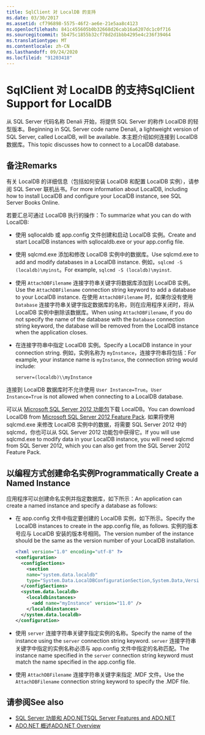 ```yaml
---
title: SqlClient 对 LocalDB 的支持
ms.date: 03/30/2017
ms.assetid: cf796898-5575-46f2-ae6e-21e5aa8c4123
ms.openlocfilehash: 841c455605b0b32668d26cab16a6207dc1c0f716
ms.sourcegitcommit: 5b475c1855b32cf78d2d1bbb4295e4c236f39464
ms.translationtype: MT
ms.contentlocale: zh-CN
ms.lasthandoff: 09/24/2020
ms.locfileid: "91203418"
---
```

# <a name="sqlclient-support-for-localdb"></a><span data-ttu-id="a52ad-102">SqlClient 对 LocalDB 的支持</span><span class="sxs-lookup"><span data-stu-id="a52ad-102">SqlClient Support for LocalDB</span></span>

<span data-ttu-id="a52ad-103">从 SQL Server 代码名称 Denali 开始，将提供 SQL Server 的称作 LocalDB 的轻型版本。</span><span class="sxs-lookup"><span data-stu-id="a52ad-103">Beginning in SQL Server code name Denali, a lightweight version of SQL Server, called LocalDB, will be available.</span></span> <span data-ttu-id="a52ad-104">本主题介绍如何连接到 LocalDB 数据库。</span><span class="sxs-lookup"><span data-stu-id="a52ad-104">This topic discusses how to connect to a LocalDB database.</span></span>  
  
## <a name="remarks"></a><span data-ttu-id="a52ad-105">备注</span><span class="sxs-lookup"><span data-stu-id="a52ad-105">Remarks</span></span>  

 <span data-ttu-id="a52ad-106">有关 LocalDB 的详细信息（包括如何安装 LocalDB 和配置 LocalDB 实例），请参阅 SQL Server 联机丛书。</span><span class="sxs-lookup"><span data-stu-id="a52ad-106">For more information about LocalDB, including how to install LocalDB and configure your LocalDB instance, see SQL Server Books Online.</span></span>  
  
 <span data-ttu-id="a52ad-107">若要汇总可通过 LocalDB 执行的操作：</span><span class="sxs-lookup"><span data-stu-id="a52ad-107">To summarize what you can do with LocalDB:</span></span>  
  
- <span data-ttu-id="a52ad-108">使用 sqllocaldb 或 app.config 文件创建和启动 LocalDB 实例。</span><span class="sxs-lookup"><span data-stu-id="a52ad-108">Create and start LocalDB instances with sqllocaldb.exe or your app.config file.</span></span>  
  
- <span data-ttu-id="a52ad-109">使用 sqlcmd.exe 添加和修改 LocalDB 实例中的数据库。</span><span class="sxs-lookup"><span data-stu-id="a52ad-109">Use sqlcmd.exe to add and modify databases in a LocalDB instance.</span></span> <span data-ttu-id="a52ad-110">例如，`sqlcmd -S (localdb)\myinst`。</span><span class="sxs-lookup"><span data-stu-id="a52ad-110">For example, `sqlcmd -S (localdb)\myinst`.</span></span>  
  
- <span data-ttu-id="a52ad-111">使用 `AttachDBFilename` 连接字符串关键字将数据库添加到 LocalDB 实例。</span><span class="sxs-lookup"><span data-stu-id="a52ad-111">Use the `AttachDBFilename` connection string keyword to add a database to your LocalDB instance.</span></span> <span data-ttu-id="a52ad-112">在使用 `AttachDBFilename` 时，如果你没有使用 `Database` 连接字符串关键字指定数据库的名称，则在应用程序关闭时，将从 LocalDB 实例中删除该数据库。</span><span class="sxs-lookup"><span data-stu-id="a52ad-112">When using `AttachDBFilename`, if you do not specify the name of the database with the `Database` connection string keyword, the database will be removed from the LocalDB instance when the application closes.</span></span>  
  
- <span data-ttu-id="a52ad-113">在连接字符串中指定 LocalDB 实例。</span><span class="sxs-lookup"><span data-stu-id="a52ad-113">Specify a LocalDB instance in your connection string.</span></span> <span data-ttu-id="a52ad-114">例如，实例名称为 `myInstance`，连接字符串将包括：</span><span class="sxs-lookup"><span data-stu-id="a52ad-114">For example, your instance name is `myInstance`, the connection string would include:</span></span>  
  
    `server=(localdb)\\myInstance`  
  
 <span data-ttu-id="a52ad-115">连接到 LocalDB 数据库时不允许使用 `User Instance=True`。</span><span class="sxs-lookup"><span data-stu-id="a52ad-115">`User Instance=True` is not allowed when connecting to a LocalDB database.</span></span>  
  
 <span data-ttu-id="a52ad-116">可以从 [Microsoft SQL Server 2012 功能包](https://www.microsoft.com/download/en/details.aspx?id=29065)下载 LocalDB。</span><span class="sxs-lookup"><span data-stu-id="a52ad-116">You can download LocalDB from [Microsoft SQL Server 2012 Feature Pack](https://www.microsoft.com/download/en/details.aspx?id=29065).</span></span> <span data-ttu-id="a52ad-117">如果将使用 sqlcmd.exe 来修改 LocalDB 实例中的数据，将需要 SQL Server 2012 中的 sqlcmd，你也可以从 SQL Server 2012 功能包中获得它。</span><span class="sxs-lookup"><span data-stu-id="a52ad-117">If you will use sqlcmd.exe to modify data in your LocalDB instance, you will need sqlcmd from SQL Server 2012, which you can also get from the SQL Server 2012 Feature Pack.</span></span>  
  
## <a name="programmatically-create-a-named-instance"></a><span data-ttu-id="a52ad-118">以编程方式创建命名实例</span><span class="sxs-lookup"><span data-stu-id="a52ad-118">Programmatically Create a Named Instance</span></span>  

 <span data-ttu-id="a52ad-119">应用程序可以创建命名实例并指定数据库，如下所示：</span><span class="sxs-lookup"><span data-stu-id="a52ad-119">An application can create a named instance and specify a database as follows:</span></span>  
  
- <span data-ttu-id="a52ad-120">在 app.config 文件中指定要创建的 LocalDB 实例，如下所示。</span><span class="sxs-lookup"><span data-stu-id="a52ad-120">Specify the LocalDB instances to create in the app.config file, as follows.</span></span>  <span data-ttu-id="a52ad-121">实例的版本号应与 LocalDB 安装的版本号相同。</span><span class="sxs-lookup"><span data-stu-id="a52ad-121">The version number of the instance should be the same as the version number of your LocalDB installation.</span></span>  
  
    ```xml  
    <?xml version="1.0" encoding="utf-8" ?>  
    <configuration>  
      <configSections>  
        <section  
        name="system.data.localdb"  
        type="System.Data.LocalDBConfigurationSection,System.Data,Version=4.0.0.0,Culture=neutral,PublicKeyToken=b77a5c561934e089"/>  
      </configSections>  
      <system.data.localdb>  
        <localdbinstances>  
          <add name="myInstance" version="11.0" />  
        </localdbinstances>  
      </system.data.localdb>  
    </configuration>  
    ```  
  
- <span data-ttu-id="a52ad-122">使用 `server` 连接字符串关键字指定实例的名称。</span><span class="sxs-lookup"><span data-stu-id="a52ad-122">Specify the name of the instance using the `server` connection string keyword.</span></span>  <span data-ttu-id="a52ad-123">`server` 连接字符串关键字中指定的实例名称必须与 app.config 文件中指定的名称匹配。</span><span class="sxs-lookup"><span data-stu-id="a52ad-123">The instance name specified in the `server` connection string keyword must match the name specified in the app.config file.</span></span>  
  
- <span data-ttu-id="a52ad-124">使用 `AttachDBFilename` 连接字符串关键字来指定 .MDF 文件。</span><span class="sxs-lookup"><span data-stu-id="a52ad-124">Use the `AttachDBFilename` connection string keyword to specify the .MDF file.</span></span>  
  
## <a name="see-also"></a><span data-ttu-id="a52ad-125">请参阅</span><span class="sxs-lookup"><span data-stu-id="a52ad-125">See also</span></span>

- [<span data-ttu-id="a52ad-126">SQL Server 功能和 ADO.NET</span><span class="sxs-lookup"><span data-stu-id="a52ad-126">SQL Server Features and ADO.NET</span></span>](sql-server-features-and-adonet.md)
- [<span data-ttu-id="a52ad-127">ADO.NET 概述</span><span class="sxs-lookup"><span data-stu-id="a52ad-127">ADO.NET Overview</span></span>](../ado-net-overview.md)
